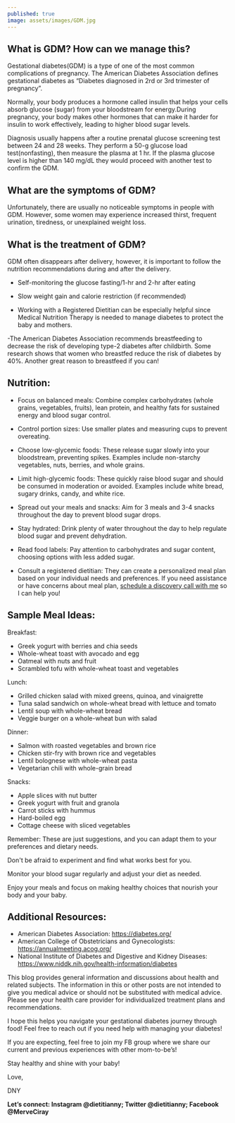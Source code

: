 ```yaml
---
published: true
image: assets/images/GDM.jpg
---
```

## What is GDM? How can we manage this?

Gestational diabetes(GDM) is a type of one of the most common complications of pregnancy. The American Diabetes Association defines gestational diabetes as “Diabetes diagnosed in 2rd or 3rd trimester of pregnancy”.

Normally, your body produces a hormone called insulin that helps your cells absorb glucose (sugar) from your bloodstream for energy.During pregnancy, your body makes other hormones that can make it harder for insulin to work effectively, leading to higher blood sugar levels.

Diagnosis usually happens after a routine prenatal glucose screening test between 24 and 28 weeks. They perform a 50-g glucose load test(nonfasting), then measure the plasma at 1 hr. If the plasma glucose level is higher than 140 mg/dL they would proceed with another test to confirm the GDM. 


## What are the symptoms of GDM?
Unfortunately, there are usually no noticeable symptoms in people with GDM. However, some women may experience increased thirst, frequent urination, tiredness, or unexplained weight loss.

## What is the treatment of GDM?
GDM often disappears after delivery, however, it is important to follow the nutrition recommendations during and after the delivery. 

- Self-monitoring the glucose fasting/1-hr and 2-hr after eating

- Slow weight gain and calorie restriction (if recommended)

- Working with a Registered Dietitian can be especially helpful since Medical Nutrition Therapy is needed to manage diabetes to protect the baby and mothers.

-The American Diabetes Association recommends breastfeeding to decrease the risk of developing type-2 diabetes after childbirth. Some research shows that women who breastfed reduce the risk of diabetes by 40%. Another great reason to breastfeed if you can!

## Nutrition:

- Focus on balanced meals: Combine complex carbohydrates (whole grains, vegetables, fruits), lean protein, and healthy fats for sustained energy and blood sugar control.
 
- Control portion sizes: Use smaller plates and measuring cups to prevent overeating.
 
- Choose low-glycemic foods: These release sugar slowly into your bloodstream, preventing spikes. Examples include non-starchy vegetables, nuts, berries, and whole grains.
 
- Limit high-glycemic foods: These quickly raise blood sugar and should be consumed in moderation or avoided. Examples include white bread, sugary drinks, candy, and white rice.
 
- Spread out your meals and snacks: Aim for 3 meals and 3-4 snacks throughout the day to prevent blood sugar drops.
 
- Stay hydrated: Drink plenty of water throughout the day to help regulate blood sugar and prevent dehydration.
 
- Read food labels: Pay attention to carbohydrates and sugar content, choosing options with less added sugar.

- Consult a registered dietitian: They can create a personalized meal plan based on your individual needs and preferences. If you need assistance or have concerns about meal plan, [schedule a discovery call with me](https://calendly.com/dietitiannewyork) so I can help you!


## Sample Meal Ideas:

Breakfast:
- Greek yogurt with berries and chia seeds
- Whole-wheat toast with avocado and egg
- Oatmeal with nuts and fruit
- Scrambled tofu with whole-wheat toast and vegetables

Lunch:
- Grilled chicken salad with mixed greens, quinoa, and vinaigrette
- Tuna salad sandwich on whole-wheat bread with lettuce and tomato
- Lentil soup with whole-wheat bread
- Veggie burger on a whole-wheat bun with salad

Dinner:
- Salmon with roasted vegetables and brown rice
- Chicken stir-fry with brown rice and vegetables
- Lentil bolognese with whole-wheat pasta
- Vegetarian chili with whole-grain bread

Snacks:
- Apple slices with nut butter
- Greek yogurt with fruit and granola
- Carrot sticks with hummus
- Hard-boiled egg
- Cottage cheese with sliced vegetables


Remember:
These are just suggestions, and you can adapt them to your preferences and dietary needs.

Don't be afraid to experiment and find what works best for you.

Monitor your blood sugar regularly and adjust your diet as needed.

Enjoy your meals and focus on making healthy choices that nourish your body and your baby.


## Additional Resources:
- American Diabetes Association: https://diabetes.org/
- American College of Obstetricians and Gynecologists: https://annualmeeting.acog.org/
- National Institute of Diabetes and Digestive and Kidney Diseases: https://www.niddk.nih.gov/health-information/diabetes



This blog provides general information and discussions about health and related subjects. The information in this or other posts are not intended to give you medical advice or should not be substituted with medical advice. Please see your health care provider for individualized treatment plans and recommendations.

I hope this helps you navigate your gestational diabetes journey through food! Feel free to reach out if you need help with managing your diabetes!

If you are expecting, feel free to join my FB group where we share our current and previous experiences with other mom-to-be’s! 


Stay healthy and shine with your baby!

Love,

DNY

**Let’s connect: Instagram @dietitianny; Twitter @dietitianny; Facebook @MerveCiray**
